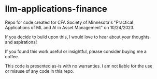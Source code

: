 # llm-applications-finance
Repo for code created for CFA Society of Minnesota's "Practical Applications of ML and AI in Asset Management" on 10/24/2023.

If you decide to build upon this, I would love to hear about your thoughts and aspirations!

If you found this work useful or insightful, please consider buying me a coffee.

This code is presented as-is with no warranties. I am not liable for the use or misuse of any code in this repo.
